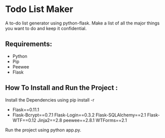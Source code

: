 # Todo List Maker
A to-do list generator using python-flask. Make a list of all the major things you want to do and keep it confidential.

## Requirements:
- Python
- Pip
- Peewee
- Flask

## How To Install and Run the Project :
Install the Dependencies using pip install -r 

* Flask==0.11.1
* Flask-Bcrypt==0.7.1
Flask-Login==0.3.2
Flask-SQLAlchemy==2.1
Flask-WTF==0.12
Jinja2==2.8
peewee==2.8.1
WTForms==2.1

Run the project using python app.py.



